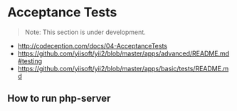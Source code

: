 Acceptance Tests
================

> Note: This section is under development.

- http://codeception.com/docs/04-AcceptanceTests
- https://github.com/yiisoft/yii2/blob/master/apps/advanced/README.md#testing
- https://github.com/yiisoft/yii2/blob/master/apps/basic/tests/README.md

How to run php-server
---------------------

